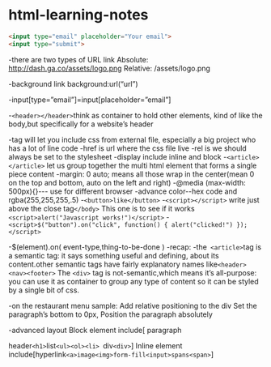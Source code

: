 # html-learning-notes
```html
<input type="email" placeholder="Your email">
<input type="submit">
```


-there are two types of URL link
Absolute: http://dash.ga.co/assets/logo.png
Relative: /assets/logo.png

-background link
background:url(“url”)

-input[type=”email”]=input[placeholder=”email”]

-`<header></header>`think as container to hold other elements, kind of like the body,but specifically for a website’s header

-<link>tag will let you include css from external file, especially a big project who has a lot of line code
-href is url where the css file live
-rel is we should always be set to the stylesheet
-display include inline and block
-`<article></article>` let us group together the multi html element that forms a single piece content
-margin: 0 auto; means all those wrap in the center(mean 0 on the top and bottom, auto on the left and right)
-@media (max-width: 500px){}--- use for different browser
-advance color--hex code and rgba(255,255,255,.5)
-`<button>like</button>`
-`<script></script>` write just above the close tag`</body>`
 This one is to see if it works `<script>alert("Javascript works!")</script>`
-`<script>$("button").on("click", function() { alert("clicked!") });</script>`

-$(element).on( event-type,thing-to-be-done )
-recap:
-the` <article>`tag is a semantic tag: it says something useful and defining, about its content.other semantic tags have fairly explanatory names like`<header><nav><footer>`
The `<div>` tag is not-semantic,which means it’s all-purpose: you can use it as container to group any type of content so it can be styled by a single bit of css.

-on the restaurant menu sample:
Add relative positioning to the div
Set the paragraph’s bottom to 0px,
Position the paragraph absolutely

-advanced layout
Block element include[ paragraph<p> header`<h1>`list`<ul><ol><li> `div`<div>`]
Inline element include[hyperlink`<a>image<img>form-fill<input>spans<span>`]
